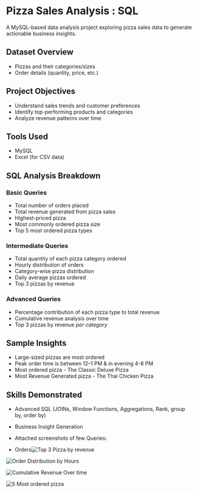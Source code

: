 # Pizza Sales Analysis : SQL

A MySQL-based data analysis project exploring pizza sales data to generate actionable business insights.

##  Dataset Overview

- Pizzas and their categories/sizes
- Order details (quantity, price, etc.)

##  Project Objectives

- Understand sales trends and customer preferences
- Identify top-performing products and categories
- Analyze revenue patterns over time

## Tools Used

- MySQL
- Excel (for CSV data)

## SQL Analysis Breakdown

### Basic Queries
- Total number of orders placed
- Total revenue generated from pizza sales
- Highest-priced pizza
- Most commonly ordered pizza size
- Top 5 most ordered pizza types

### Intermediate Queries
- Total quantity of each pizza category ordered
- Hourly distribution of orders
- Category-wise pizza distribution
- Daily average pizzas ordered
- Top 3 pizzas by revenue

### Advanced Queries
- Percentage contribution of each pizza type to total revenue
- Cumulative revenue analysis over time
- Top 3 pizzas by revenue *per category*

## Sample Insights

- Large-sized pizzas are most ordered
- Peak order time is between 12–1 PM & in evening 4-8 PM
- Most ordered pizza - The Classic Deluxe Pizza
- Most Revenue Generated pizza - The Thai Chicken Pizza

## Skills Demonstrated

- Advanced SQL (JOINs, Window Functions, Aggregations, Rank, group by, order by)
- Business Insight Generation

- Attached screenshots of few Queries:
- Orders![Top 3 Pizza by revenue](https://github.com/user-attachments/assets/b93b5dae-4f23-4ea9-9ad0-06449fc9d4f3)
 
![Order Distribution by Hours](https://github.com/user-attachments/assets/e50a40b0-f6c9-4aba-9f89-b65880ff0fce)

![Cumulative Revenue Over time](https://github.com/user-attachments/assets/57311572-8cb1-4774-b235-06678e5b9232)

![5 Most ordered pizza](https://github.com/user-attachments/assets/d91d1091-16e8-4283-be5f-5a9bb85e755c)

